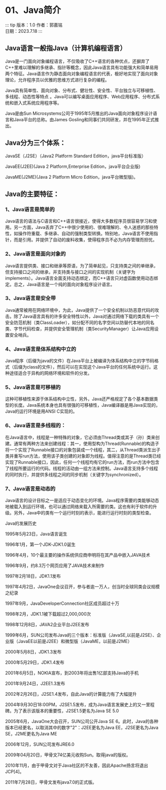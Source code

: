 # 01、Java简介

::: tip 版本：1.0
作者：郭嘉铭
</br>
日期：2023.7.18
:::

## Java语言一般指Java（计算机编程语言）

Java是一门面向对象编程语言，不仅吸收了C++语言的各种优点，还摒弃了C++里难以理解的多继承、指针等概念，因此Java语言具有功能强大和简单易用两个特征。Java语言作为静态面向对象编程语言的代表，极好地实现了面向对象理论，允许程序员以优雅的思维方式进行复杂的编程。

Java具有简单性、面向对象、分布式、健壮性、安全性、平台独立与可移植性、多线程、动态性等特点 。Java可以编写桌面应用程序、Web应用程序、分布式系统和嵌入式系统应用程序等​。

Java是由Sun Microsystems公司于1995年5月推出的Java面向对象程序设计语言和Java平台的总称。由James Gosling和同事们共同研发，并在1995年正式推出。

## Java分为三个体系：

JavaSE（J2SE）（Java2 Platform Standard Edition，java平台标准版）​

JavaEE(J2EE)(Java 2 Platform,Enterprise Edition，java平台企业版)

JavaME(J2ME)(Java 2 Platform Micro Edition，java平台微型版)。​​

## Java的主要特征：

### 1、Java语言是简单的

Java语言的语法与C语言和C++语言很接近，使得大多数程序员很容易学习和使用。另一方面，Java丢弃了C++中很少使用的、很难理解的、令人迷惑的那些特性，如操作符重载、多继承、自动的强制类型转换。特别地，Java语言不使用指针，而是引用。并提供了自动的废料收集，使得程序员不必为内存管理而担忧。

### 2、Java语言是面向对象的

Java语言提供类、接口和继承等原语，为了简单起见，只支持类之间的单继承，但支持接口之间的继承，并支持类与接口之间的实现机制（关键字为implements）。Java语言全面支持动态绑定，而C++语言只对虚函数使用动态绑定。总之，Java语言是一个纯的面向对象程序设计语言。

### 3、Java语言是安全带

Java通常被用在网络环境中，为此，Java提供了一个安全机制以防恶意代码的攻击。除了Java语言具有的许多安全特性以外，Java对通过网络下载的类具有一个安全防范机制（类ClassLoader），如分配不同的名字空间以防替代本地的同名类、字节代码检查，并提供安全管理机制（类SecurityManager）让Java应用设置安全哨兵。

### 4、Java语言是体系结构中立的

Java程序（后缀为java的文件）在Java平台上被编译为体系结构中立的字节码格式（后缀为class的文件），然后可以在实现这个Java平台的任何系统中运行。这种途径适合于异构的网络环境和软件的分发。

### 5、Java语言是可移植的

这种可移植性来源于体系结构中立性，另外，Java还严格规定了各个基本数据类型的长度。Java系统本身也具有很强的可移植性，Java编译器是用Java实现的，Java的运行环境是用ANSI C实现的。

### 6、Java语言是多线程的：

在Java语言中，线程是一种特殊的对象，它必须由Thread类或其子（孙）类来创建。通常有两种方法来创建线程：其一，使用型构为Thread(Runnable)的构造子将一个实现了Runnable接口的对象包装成一个线程，其二，从Thread类派生出子类并重写run方法，使用该子类创建的对象即为线程。值得注意的是Thread类已经实现了Runnable接口，因此，任何一个线程均有它的run方法，而run方法中包含了线程所要运行的代码。线程的活动由一组方法来控制。Java语言支持多个线程的同时执行，并提供多线程之间的同步机制（关键字为synchronized）。

### 7、Java语言是动态的

Java语言的设计目标之一是适应于动态变化的环境。Java程序需要的类能够动态地被载入到运行环境，也可以通过网络来载入所需要的类。这也有利于软件的升级。另外，Java中的类有一个运行时刻的表示，能进行运行时刻的类型检查。

Java的发展历史

1995年5月23日，Java语言诞生

1996年1月，第一个JDK-JDK1.0诞生

1996年4月，10个最主要的操作系统供应商申明将在其产品中嵌入JAVA技术

1996年9月，约8.3万个网页应用了JAVA技术来制作

1997年2月18日，JDK1.1发布

1997年4月2日，JavaOne会议召开，参与者逾一万人，创当时全球同类会议规模之纪录

1997年9月，JavaDeveloperConnection社区成员超过十万

1998年2月，JDK1.1被下载超过2,000,000次

1998年12月8日，JAVA2企业平台J2EE发布

1999年6月，SUN公司发布Java的三个版本：标准版（JavaSE,以前是J2SE）、企业版（JavaEE以前是J2EE）和微型版（JavaME，以前是J2ME）

2000年5月8日，JDK1.3发布

2000年5月29日，JDK1.4发布

2001年6月5日，NOKIA宣布，到2003年将出售1亿部支持Java的手机

2001年9月24日，J2EE1.3发布

2002年2月26日，J2SE1.4发布，自此Java的计算能力有了大幅提升

2004年9月30日18:00PM，J2SE1.5发布，成为Java语言发展史上的又一里程碑。为了表示该版本的重要性，J2SE1.5更名为Java SE 5.0

2005年6月，JavaOne大会召开，SUN公司公开Java SE 6。此时，Java的各种版本已经更名，以取消其中的数字"2"：J2EE更名为Java EE，J2SE更名为Java SE，J2ME更名为Java ME

2006年12月，SUN公司发布JRE6.0

2009年04月20日，甲骨文74亿美元收购Sun。取得java的版权。

2010年11月，由于甲骨文对于Java社区的不友善，因此Apache扬言将退出JCP[4]。

2011年7月28日，甲骨文发布java7.0的正式版。